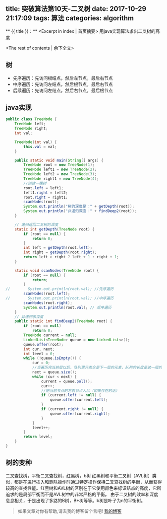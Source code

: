 title: 突破算法第10天-二叉树
date: 2017-10-29 21:17:09
tags: 算法
categories: algorithm
---
** {{ title }}：** <Excerpt in index | 首页摘要>
用java实现算法求出二叉树的高度
<!-- more -->
<The rest of contents | 余下全文>
## 树
* 先序遍历：先访问根结点，然后左节点，最后右节点
* 中序遍历：先访问左结点，然后根节点，最后右节点
* 后续遍历：先访问左结点，然后右节点，最后根节点

## java实现
```java
public class TreeNode {
    TreeNode left;
    TreeNode right;
    int val;

    TreeNode(int val) {
        this.val = val;
    }

    public static void main(String[] args) {
        TreeNode root = new TreeNode(1);
        TreeNode left1 = new TreeNode(2);
        TreeNode left2 = new TreeNode(3);
        TreeNode right1 = new TreeNode(4);
        //创建一棵树
        root.left = left1;
        left1.right = left2;
        root.right = right1;
        scanNodes(root);
        System.out.println("树的深度是：" + getDepth(root));
        System.out.println("非递归深度：" + findDeep2(root));
    }

    // 递归返回二叉树的深度
    static int getDepth(TreeNode root) {
        if (root == null) {
            return 0;
        }
        int left = getDepth(root.left);
        int right = getDepth(root.right);
        return left > right ? left + 1 : right + 1;
    }

    static void scanNodes(TreeNode root) {
        if (root == null) {
            return;
        }
//        System.out.println(root.val); //先序遍历
        scanNodes(root.left);
//        System.out.println(root.val); //中序遍历
        scanNodes(root.right);
        System.out.println(root.val); // 后序遍历
    }
    // 非递归求深度
    public static int findDeep2(TreeNode root) {
        if (root == null)
            return 0;
        TreeNode current = null;
        LinkedList<TreeNode> queue = new LinkedList<>();
        queue.offer(root);
        int cur, next;
        int level = 0;
        while (!queue.isEmpty()) {
            cur = 0;
            //当遍历完当前层以后，队列里元素全是下一层的元素，队列的长度是这一层的节点的个数
            next = queue.size();
            while (cur < next) {
                current = queue.poll();
                cur++;
                //把当前节点的左右节点入队（如果存在的话）  
                if (current.left != null) {
                    queue.offer(current.left);
                }
                if (current.right != null) {
                    queue.offer(current.right);
                }
            }
            level++;
        }
        return level;
    }
}

```

## 树的变种
二叉查找树，平衡二叉查找树，红黑树，b树
红黑树和平衡二叉树（AVL树）类似，都是在进行插入和删除操作时通过特定操作保持二叉查找树的平衡，从而获得较高的查找性能。红黑树和AVL树的区别在于它使用颜色来标识结点的高度，它所追求的是局部平衡而不是AVL树中的非常严格的平衡。
由于二叉树的效率和深度息息相关，于是出现了多路的B树，B+树等等。b树是叶子为n的平衡树。







> 如果文章对你有帮助,请去我的博客留个言吧! [我的博客][1]

[1]: http://geeksblog.cc
